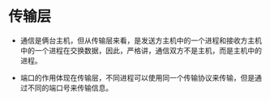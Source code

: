 # 传输层

- 通信是俩台主机，但从传输层来看，是发送方主机中的一个进程和接收方主机中的一个进程在交换数据，因此，严格讲，通信双方不是主机，而是主机中的进程。

- 端口的作用体现在传输层，不同进程可以使用同一个传输协议来传输，但是通过不同的端口号来传输信息。


